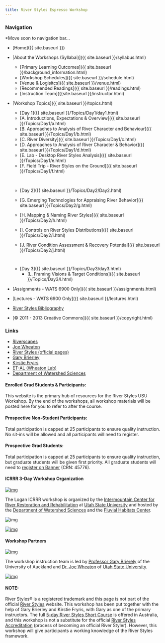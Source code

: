 ```yaml
---
title: River Styles Espresso Workshop
---
```


### Navigation

*Move soon to navigation bar...

* [Home]({{ site.baseurl }})

* [About the Workshops (Syllabai)]({{ site.baseurl }}/syllabus.html)
  *   [Primary Learning Outcomes]({{ site.baseurl }}/background_information.html)
  *   [Workshop Schedules]({{ site.baseurl }}/schedule.html)
  *   [Venue & Logisitcs]({{ site.baseurl }}/venue.html)
  *   [Recommended Readings]({{ site.baseurl }}/readings.html)
  *   [Instruction Team]({{site.baseurl }}/instructor.html)

* [Workshop Topics]({{ site.baseurl }}/topics.html)
  *   [Day 1]({{ site.baseurl }}/Topics/Day1/day1.html)
    *	[A. Introductions, Expectations & Overview]({{ site.baseurl }}/Topics/Day1/a.html)
    *	[B. Approaches to Analysis of River Character and Behaviour]({{ site.baseurl }}/Topics/Day1/b.html)
    *	[C. River Diversity]({{ site.baseurl }}/Topics/Day1/c.html)
    *	[D. Approaches to Analysis of River Character & Behavior]({{ site.baseurl }}/Topics/Day1/d.html)
    *	[E. Lab - Desktop River Styles Analysis]({{ site.baseurl }}/Topics/Day1/e.html)
    *	[F. Field Trip - River Styles on the Ground]({{ site.baseurl }}/Topics/Day1/f.html)

    ​
  *   [Day 2]({{ site.baseurl }}/Topics/Day2/Day2.html)
    *  [G. Emerging Technologies for Appraising River Behavior]({{ site.baseurl }}/Topics/Day2/g.html)

    *	[H. Mapping & Naming River Styles]({{ site.baseurl }}/Topics/Day2/h.html)

    *	[I. Controls on River Styles Distributions]({{ site.baseurl }}/Topics/Day2/i.html)

    *	[J. River Condition Assessment & Recovery Potential]({{ site.baseurl }}/Topics/Day2/j.html)

      ​
   *   [Day 3]({{ site.baseurl }}/Topics/Day3/day3.html)
        *   [L. Framing Visions & Target Conditions]({{ site.baseurl }}/Topics/Day3/l.html)

* [Assignments - WATS 6900 Only]({{ site.baseurl }}/assignments.html)

* [Lectures - WATS 6900 Only]({{ site.baseurl }}/lectures.html)

* [River Styles Bibliography](http://www.riverstyles.com/publications.php)

* [© 2011 - 2013  Creative Commons]({{ site.baseurl }}/copyright.html)



### Links

* [Riverscapes](http://riverscapes.xyz)
* [Joe Wheaton](http://joewheaton.org)
* [River Styles (official pages)](http://www.riverstyles.com/)
* [Gary Brierley](http://web.env.auckland.ac.nz/people_profiles/brierley_g/)
* [Kirstie Fryirs](http://envirogeog.mq.edu.au/about/staff/person.htm?id=kfryirs)
* [ET-AL (Wheaton Lab)](http://etal.joewheaton.org)
* [Department of Watershed Sciences](http://www.cnr.usu.edu/wats/)

#### Enrolled Grad Students & Participants:
This website is the primary hub of resources for the River Styles USU Workshop. By the end of the workshops, all workshop materials will be posted here for you to refer to after the course.

#### Prospective Non-Student Participants:
Total participation is capped at 25 participants to ensure quality instruction. No sit-ins will be allowed and all participants will need to register.

#### Prospective Grad Students:
Total participation is capped at 25 participants to ensure quality instruction, but graduate students will be given first priority. All graduate students will need to [register on Banner](http://riverstyles.joewheaton.org/syllabus/how-to-register)  (CRN: 45776).

#### ICRRR 3-Day Workshop Organization

[![img](http://riverstyles.joewheaton.org/_/rsrc/1304626997978/home/ICRR_Logo.png)](http://riverstyles.joewheaton.org/home/ICRR_Logo.png?attredirects=0)

The Logan ICRRR workshop is organized by the [Intermountain Center for River
Restoration and Rehabilitation](http://cnr.usu.edu/icrrr/)  at [Utah State University](http://www.usu.edu/) and hosted by the [Department of Watershed Sciences](http://www.cnr.usu.edu/wats/)  and the [Fluvial Habitats Center](http://fluvialhabitatscenter.org/).

![img]({{site.baseurl}}/assets/images/watershed-sciences-dept-PAIRED-02.gif)



[![img]({{site.baseurl}}/assets/images/FHC_FullText_Blue_w150.png)](http://fluvialhabitatscenter.org/)





#### Workshop Partners

[![img](http://riverstyles.joewheaton.org/_/rsrc/1373920570901/home/RiverStyles_80px.png)](http://www.riverstyles.com/)

The workshop instruction team is led by [Professor Gary Brierely](http://web.env.auckland.ac.nz/people_profiles/brierley_g/)  of the University of Auckland and [Dr. Joe Wheaton](http://joewheaton.org) of [Utah State University](http://usu.edu).

[![img](http://riverstyles.joewheaton.org/_/rsrc/1373922118830/home/uoa_logo.jpg)](http://riverstyles.joewheaton.org/home/uoa_logo.jpg?attredirects=0)

#### NOTE:

River Styles®  is a registered trademark and this page is not part of the official [River Styles](http://www.riverstyles.com/) website. This workshop has been put together with the help of Gary Brierley and Kirstie Fryris, with Gary as one of the primary instructors. The full [5-day River Styles Short Course](http://www.riverstyles.com/rssc.php) is offered in Australia, and 
this workshop is not a substitute for the official [River Styles Accreditation](http://www.riverstyles.com/rsaccredn.php) (process of becoming an official River Styler). However, this workshop will give participants a working knowledge of the River Styles framework.




